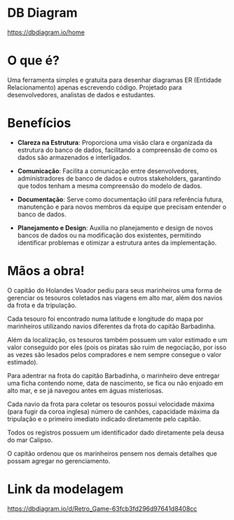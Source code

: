 # DB Diagram
https://dbdiagram.io/home

# O que é?
Uma ferramenta simples e gratuita para desenhar diagramas ER (Entidade Relacionamento) apenas escrevendo código.
Projetado para desenvolvedores, analistas de dados e estudantes.

# Benefícios

- <b>Clareza na Estrutura</b>: Proporciona uma visão clara e organizada da estrutura do banco de dados, facilitando a compreensão de como os dados são armazenados e interligados.

- <b>Comunicação</b>: Facilita a comunicação entre desenvolvedores, administradores de banco de dados e outros stakeholders, garantindo que todos tenham a mesma compreensão do modelo de dados.

- <b>Documentação</b>: Serve como documentação útil para referência futura, manutenção e para novos membros da equipe que precisam entender o banco de dados.

- <b>Planejamento e Design</b>: Auxilia no planejamento e design de novos bancos de dados ou na modificação dos existentes, permitindo identificar problemas e otimizar a estrutura antes da implementação.


# Mãos a obra!
O capitão do Holandes Voador pediu para seus marinheiros uma forma de gerenciar os tesouros coletados nas viagens em alto mar, além dos navios da frota e da tripulação. 

Cada tesouro foi encontrado numa latitude e longitude do mapa por marinheiros utilizando navios diferentes da frota do capitão Barbadinha. 

Além da localização, os tesouros também possuem um valor estimado e um valor conseguido por eles (pois os piratas são ruim de negociação, por isso as vezes são lesados pelos compradores e nem sempre consegue o valor estimado).

Para adentrar na frota do capitão Barbadinha, o marinheiro deve entregar uma ficha contendo nome, data de nascimento, se fica ou não enjoado em alto mar, e se já navegou antes em águas misteriosas. 

Cada navio da frota para coletar os tesouros possui velocidade máxima (para fugir da coroa inglesa) número de canhões, capacidade máxima da tripulação e o primeiro imediato indicado diretamente pelo capitão.

Todos os registros possuem um identificador dado diretamente pela deusa do mar Calipso.

O capitão ordenou que os marinheiros pensem nos demais detalhes que possam agregar no gerenciamento.

# Link da modelagem
https://dbdiagram.io/d/Retro_Game-63fcb3fd296d97641d8408cc



